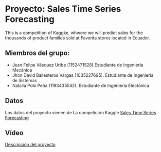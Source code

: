 # Proyecto: Sales Time Series Forecasting

This is a  competition of Kaggke, whwere we will predict sales for the thousands of product families sold at Favorita stores located in Ecuador. 

## Miembros del grupo:
- Juan Felipe Vásquez Uribe (1152471528).Estudiante de Ingeniería Mecánica
- Jhon David Ballesteros Vargas (1035227695). Estudiante de Ingeniería de Sistemas
- Natalia Polo Peña (1193435542). Estudiante de Ingeniería Electónica

## Datos

Los datos del proyecto vienen de La competición Kaggle  [Sales Time Series Forecasting](https://www.kaggle.com/competitions/store-sales-time-series-forecasting/data)

## Vídeo 
[Descripción del proyecto](https://www.youtube.com/watch?v=GInkMLm2ZwI&feature=youtu.be)
